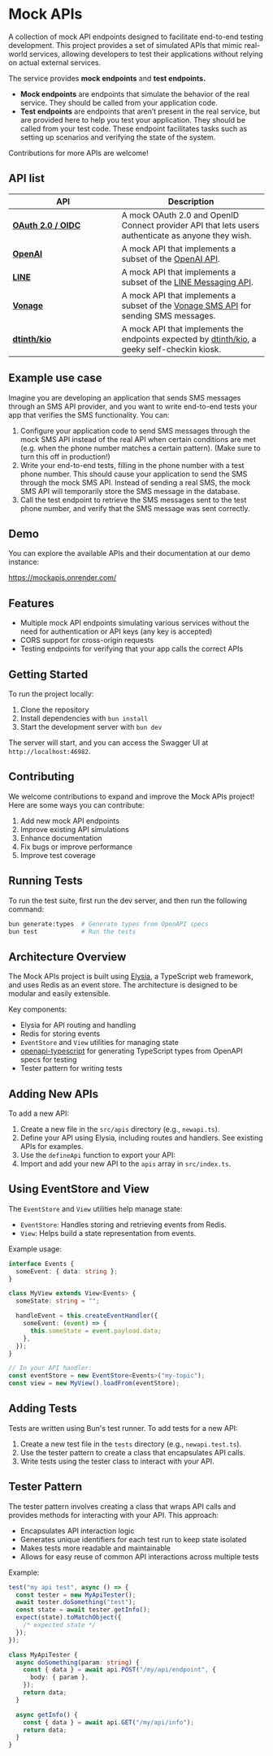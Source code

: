 # Mock APIs

A collection of mock API endpoints designed to facilitate end-to-end testing development. This project provides a set of simulated APIs that mimic real-world services, allowing developers to test their applications without relying on actual external services.

The service provides **mock endpoints** and **test endpoints.**

- **Mock endpoints** are endpoints that simulate the behavior of the real service. They should be called from your application code.
- **Test endpoints** are endpoints that aren’t present in the real service, but are provided here to help you test your application. They should be called from your test code. These endpoint facilitates tasks such as setting up scenarios and verifying the state of the system.

Contributions for more APIs are welcome!

## API list

<!-- begin api list -->

<!-- prettier-ignore -->
| &nbsp;&nbsp;&nbsp;&nbsp;&nbsp;&nbsp;&nbsp;&nbsp;&nbsp;&nbsp;&nbsp;&nbsp;&nbsp;&nbsp;&nbsp;&nbsp;&nbsp;&nbsp;&nbsp;&nbsp;API&nbsp;&nbsp;&nbsp;&nbsp;&nbsp;&nbsp;&nbsp;&nbsp;&nbsp;&nbsp;&nbsp;&nbsp;&nbsp;&nbsp;&nbsp;&nbsp;&nbsp;&nbsp;&nbsp;&nbsp; | Description |
| --- | --- |
| [**OAuth 2.0 / OIDC**](https://mockapis.onrender.com/swagger#tag/oauth-20--oidc) | A mock OAuth 2.0 and OpenID Connect provider API that lets users authenticate as anyone they wish. |
| [**OpenAI**](https://mockapis.onrender.com/swagger#tag/openai) | A mock API that implements a subset of the [OpenAI API](https://beta.openai.com/docs/api-reference/chat). |
| [**LINE**](https://mockapis.onrender.com/swagger#tag/line) | A mock API that implements a subset of the [LINE Messaging API](https://developers.line.biz/en/reference/messaging-api/). |
| [**Vonage**](https://mockapis.onrender.com/swagger#tag/vonage) | A mock API that implements a subset of the [Vonage SMS API](https://developer.vonage.com/en/api/sms) for sending SMS messages. |
| [**dtinth/kio**](https://mockapis.onrender.com/swagger#tag/dtinthkio) | A mock API that implements the endpoints expected by [dtinth/kio](https://github.com/dtinth/kio), a geeky self-checkin kiosk. |

<!-- end api list -->

## Example use case

Imagine you are developing an application that sends SMS messages through an SMS API provider, and you want to write end-to-end tests your app that verifies the SMS functionality. You can:

1. Configure your application code to send SMS messages through the mock SMS API instead of the real API when certain conditions are met (e.g. when the phone number matches a certain pattern). (Make sure to turn this off in production!)
2. Write your end-to-end tests, filling in the phone number with a test phone number. This should cause your application to send the SMS through the mock SMS API. Instead of sending a real SMS, the mock SMS API will temporarily store the SMS message in the database.
3. Call the test endpoint to retrieve the SMS messages sent to the test phone number, and verify that the SMS message was sent correctly.

## Demo

You can explore the available APIs and their documentation at our demo instance:

<https://mockapis.onrender.com/>

## Features

- Multiple mock API endpoints simulating various services without the need for authentication or API keys (any key is accepted)
- CORS support for cross-origin requests
- Testing endpoints for verifying that your app calls the correct APIs

## Getting Started

To run the project locally:

1. Clone the repository
2. Install dependencies with `bun install`
3. Start the development server with `bun dev`

The server will start, and you can access the Swagger UI at `http://localhost:46982`.

## Contributing

We welcome contributions to expand and improve the Mock APIs project! Here are some ways you can contribute:

1. Add new mock API endpoints
2. Improve existing API simulations
3. Enhance documentation
4. Fix bugs or improve performance
5. Improve test coverage

## Running Tests

To run the test suite, first run the dev server, and then run the following command:

```bash
bun generate:types  # Generate types from OpenAPI specs
bun test            # Run the tests
```

## Architecture Overview

The Mock APIs project is built using [Elysia](https://elysiajs.com/), a TypeScript web framework, and uses Redis as an event store. The architecture is designed to be modular and easily extensible.

Key components:

- Elysia for API routing and handling
- Redis for storing events
- `EventStore` and `View` utilities for managing state
- [openapi-typescript](https://openapi-ts.dev/cli) for generating TypeScript types from OpenAPI specs for testing
- Tester pattern for writing tests

## Adding New APIs

To add a new API:

1. Create a new file in the `src/apis` directory (e.g., `newapi.ts`).
2. Define your API using Elysia, including routes and handlers. See existing APIs for examples.
3. Use the `defineApi` function to export your API:
4. Import and add your new API to the `apis` array in `src/index.ts`.

## Using EventStore and View

The `EventStore` and `View` utilities help manage state:

- `EventStore`: Handles storing and retrieving events from Redis.
- `View`: Helps build a state representation from events.

Example usage:

```typescript
interface Events {
  someEvent: { data: string };
}

class MyView extends View<Events> {
  someState: string = "";

  handleEvent = this.createEventHandler({
    someEvent: (event) => {
      this.someState = event.payload.data;
    },
  });
}

// In your API handler:
const eventStore = new EventStore<Events>("my-topic");
const view = new MyView().loadFrom(eventStore);
```

## Adding Tests

Tests are written using Bun's test runner. To add tests for a new API:

1. Create a new test file in the `tests` directory (e.g., `newapi.test.ts`).
2. Use the tester pattern to create a class that encapsulates API calls.
3. Write tests using the tester class to interact with your API.

## Tester Pattern

The tester pattern involves creating a class that wraps API calls and provides methods for interacting with your API. This approach:

- Encapsulates API interaction logic
- Generates unique identifiers for each test run to keep state isolated
- Makes tests more readable and maintainable
- Allows for easy reuse of common API interactions across multiple tests

Example:

```typescript
test("my api test", async () => {
  const tester = new MyApiTester();
  await tester.doSomething("test");
  const state = await tester.getInfo();
  expect(state).toMatchObject({
    /* expected state */
  });
});

class MyApiTester {
  async doSomething(param: string) {
    const { data } = await api.POST("/my/api/endpoint", {
      body: { param },
    });
    return data;
  }

  async getInfo() {
    const { data } = await api.GET("/my/api/info");
    return data;
  }
}
```
